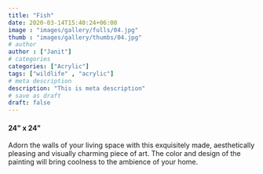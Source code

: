```yaml
---
title: "Fish"
date: 2020-03-14T15:40:24+06:00
image : "images/gallery/fulls/04.jpg"
thumb : "images/gallery/thumbs/04.jpg"
# author
author : ["Janit"]
# categories
categories: ["Acrylic"]
tags: ["wildlife" , "acrylic"]
# meta description
description: "This is meta description"
# save as draft
draft: false
---
```

#### 24" x 24"
Adorn the walls of your living space with this exquisitely made, aesthetically pleasing and visually charming piece of art. The color and design of the painting will bring coolness to the ambience of your home.